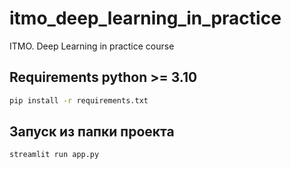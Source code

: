 # itmo_deep_learning_in_practice
ITMO. Deep Learning in practice course

## Requirements python >= 3.10
```bash
pip install -r requirements.txt
```


## Запуск из папки проекта
```bash
streamlit run app.py
```

